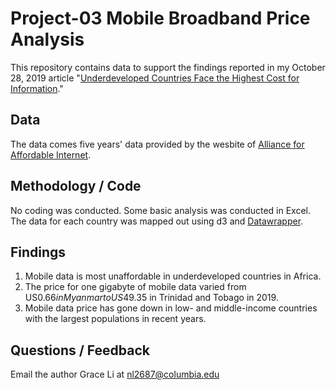 # Project-03 Mobile Broadband Price Analysis

This repository contains data to support the findings reported in my October 28, 2019 article "[Underdeveloped Countries Face the Highest Cost for Information](https://gracelinan.github.io/Portfolio01/project-03.html)."

## Data

The data comes five years' data provided by the wesbite of [Alliance for Affordable Internet](https://a4ai.org/extra/mobile_broadband_pricing_usd-2019Q2).

## Methodology / Code 

No coding was conducted. Some basic analysis was conducted in Excel. The data for each country was mapped out using d3 and [Datawrapper](https://www.datawrapper.de).

## Findings

1. Mobile data is most unaffordable in underdeveloped countries in Africa.
2. The price for one gigabyte of mobile data varied from US$0.66 in Myanmar to US$49.35 in Trinidad and Tobago in 2019.
3. Mobile data price has gone down in low- and middle-income countries with the largest populations in recent years.

## Questions / Feedback

Email the author Grace Li at [nl2687@columbia.edu](mailto:nl2687@columbia.edu[](http://))
